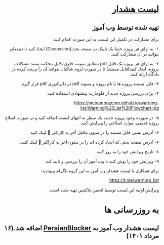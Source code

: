 <div dir="rtl">

# [لیست هشدار](https://webamoozcom.github.io/warning-list/) 
## تهیه شده توسط وب آموز
  
برای مشارکت در تکمیل این لیست به این صورت اقدام کنید:

۱- به ازای هر پروژه حتما یک تاپیک در صفحه بحث(Discussion) ایجاد کنید تا ذینفعان بتوانند در آن مشارکت کنند.

۲- به ازای هر پروژه یک فایل pdf مطابق نمونه، حاوی دلایل محکمه پسند مشکلات پروژه، ایجاد کنید(فایل مستند) تا در صورت لزوم شاکیان بتوانند آن را پرینت کرده در دادگاه ارائه کنند.
  
۳- فایل مستند پروژه ها با نام پروژه و پسوند pdf در دایرکتوری pdf قرار گیرد.
  
۴- برای بررسی ‍‍‍پروژه جدید از فلوچارت پیشنهادی استفاده کنید:

  https://webamoozcom.github.io/warning-list/Warning%20List%20Flowchart.jpg

۵- در صورت وجود پروژه جدید، یک سطر به انتهای لیست اضافه کنید و در صورت اصلاح پروژه قدیمی، موارد اصلاحی را ویرایش کنید.

۶- آدرس نسبی فایل مستند را در ستون ماقبل آخر به کاراکتر 🔗 لینک کنید.

۷- آدرس صفحه بحثی که ایجاد کرده اید را در ستون آخر به کاراکتر 🔗 لینک کنید.
  
۸- تاریخ ویرایش خود را به روز کنید.  

۹- ویرایش خود را پوش کنید تا وب آموز آن را بررسی و تایید کند.

برای همکاری با لیست هشدار وب آموز به این گروه تلگرام بپیوندید:

  https://t.me/warning_list
  
ویرایش اولیه این لیست توسط انجمن بلاکچین تهیه شده است.

# به روزرسانی ها
## لیست هشدار وب آموز به [PersianBlocker](https://github.com/MasterKia/PersianBlocker) اضافه شد.(۱۶ مرداد ۱۴۰۱)


</div>
